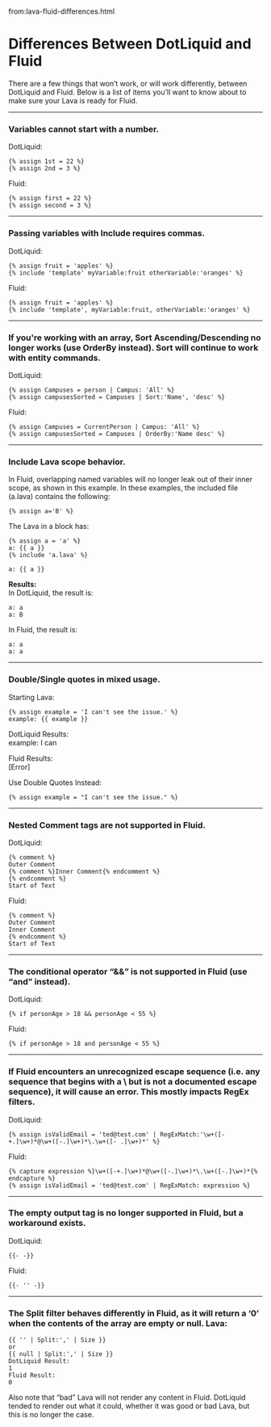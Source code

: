 # 
from:lava-fluid-differences.html

Differences Between DotLiquid and Fluid
=======================================

There are a few things that won’t work, or will work differently, between DotLiquid and Fluid. Below is a list of items you’ll want to know about to make sure your Lava is ready for Fluid.

* * *

### [](#variablescannotstartwithnumber)Variables cannot start with a number.

DotLiquid:

```
{% assign 1st = 22 %}
{% assign 2nd = 3 %}

```

Fluid:

```
{% assign first = 22 %}
{% assign second = 3 %}

```

* * *

### [](#passingvariableswithincluderequirescommas)Passing variables with Include requires commas.

DotLiquid:

```
{% assign fruit = 'apples' %}
{% include 'template' myVariable:fruit otherVariable:'oranges' %}

```

Fluid:

```
{% assign fruit = 'apples' %}
{% include 'template', myVariable:fruit, otherVariable:'oranges' %}

```

* * *

### [](#sortascendingdescending)If you're working with an array, Sort Ascending/Descending no longer works (use OrderBy instead). Sort will continue to work with entity commands.

DotLiquid:

```
{% assign Campuses = person | Campus: 'All' %}
{% assign campusesSorted = Campuses | Sort:'Name', 'desc' %}

```

Fluid:

```
{% assign Campuses = CurrentPerson | Campus: 'All' %}
{% assign campusesSorted = Campuses | OrderBy:'Name desc' %}

```

* * *

### [](#includelavascopebehavior)Include Lava scope behavior.

In Fluid, overlapping named variables will no longer leak out of their inner scope, as shown in this example. In these examples, the included file (a.lava) contains the following:

```
{% assign a='B' %}
```
The Lava in a block has:
```
{% assign a = 'a' %}
a: {{ a }}
{% include 'a.lava' %}
  
a: {{ a }}

```
**Results:**  
In DotLiquid, the result is:
```
a: a
a: B
```
In Fluid, the result is:
```
a: a
a: a
```

* * *

### [](#doublesinglequotes)Double/Single quotes in mixed usage.

Starting Lava:

```
{% assign example = 'I can't see the issue.' %}
example: {{ example }}

```

DotLiquid Results:  
example: I can

Fluid Results:  
\[Error\]

Use Double Quotes Instead:

```
{% assign example = "I can't see the issue." %}

```

* * *

### [](#nestedcommenttags)Nested Comment tags are not supported in Fluid.

DotLiquid:

```
{% comment %}
Outer Comment
{% comment %}Inner Comment{% endcomment %}
{% endcomment %}
Start of Text

```

Fluid:

```
{% comment %}
Outer Comment
Inner Comment
{% endcomment %}
Start of Text

```

* * *

### [](#conditionaloperatordoubleampersand)The conditional operator “&&” is not supported in Fluid (use “and” instead).

DotLiquid:

```
{% if personAge > 18 && personAge < 55 %}

```

Fluid:

```
{% if personAge > 18 and personAge < 55 %}

```

* * *

### [](#unrecognizedescapesequence)If Fluid encounters an unrecognized escape sequence (i.e. any sequence that begins with a \\ but is not a documented escape sequence), it will cause an error. This mostly impacts RegEx filters.

DotLiquid:

```
{% assign isValidEmail = 'ted@test.com' | RegExMatch:'\w+([-+.]\w+)*@\w+([-.]\w+)*\.\w+([- .]\w+)*' %}

```

Fluid:

```
{% capture expression %}\w+([-+.]\w+)*@\w+([-.]\w+)*\.\w+([-.]\w+)*{% endcapture %}
{% assign isValidEmail = 'ted@test.com' | RegExMatch: expression %}

```

* * *

### [](#emptyoutputtag)The empty output tag is no longer supported in Fluid, but a workaround exists.

DotLiquid:

```
{{​- -​}}

```

Fluid:

```
{{​- '' -​}}

```

* * *

### [](#splitfilter)The Split filter behaves differently in Fluid, as it will return a ‘0’ when the contents of the array are empty or null. Lava:

```
{{ '' | Split:',' | Size }}
or
{{ null | Split:',' | Size }}
DotLiquid Result:
1
Fluid Result:
0

```

Also note that “bad” Lava will not render any content in Fluid. DotLiquid tended to render out what it could, whether it was good or bad Lava, but this is no longer the case.